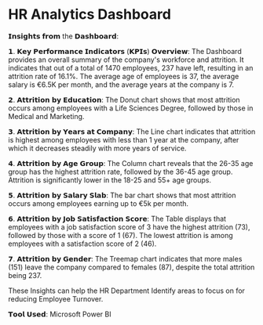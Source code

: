 # HR Analytics Dashboard
𝗜𝗻𝘀𝗶𝗴𝗵𝘁𝘀 𝗳𝗿𝗼𝗺 the 𝗗𝗮𝘀𝗵𝗯𝗼𝗮𝗿𝗱:

𝟭. 𝗞𝗲𝘆 𝗣𝗲𝗿𝗳𝗼𝗿𝗺𝗮𝗻𝗰𝗲 𝗜𝗻𝗱𝗶𝗰𝗮𝘁𝗼𝗿𝘀 (𝗞𝗣𝗜𝘀) 𝗢𝘃𝗲𝗿𝘃𝗶𝗲𝘄: The Dashboard provides an overall summary of the company's workforce and attrition. It indicates that out of a total of 1470 employees, 237 have left, resulting in an attrition rate of 16.1%. The average age of employees is 37, the average salary is €6.5K per month, and the average years at the company is 7.

𝟮. 𝗔𝘁𝘁𝗿𝗶𝘁𝗶𝗼𝗻 𝗯𝘆 𝗘𝗱𝘂𝗰𝗮𝘁𝗶𝗼𝗻: The Donut chart shows that most attrition occurs among employees with a Life Sciences Degree, followed by those in Medical and Marketing.

𝟯. 𝗔𝘁𝘁𝗿𝗶𝘁𝗶𝗼𝗻 𝗯𝘆 𝗬𝗲𝗮𝗿𝘀 𝗮𝘁 𝗖𝗼𝗺𝗽𝗮𝗻𝘆: The Line chart indicates that attrition is highest among employees with less than 1 year at the company, after which it decreases steadily with more years of service.

𝟰. 𝗔𝘁𝘁𝗿𝗶𝘁𝗶𝗼𝗻 𝗯𝘆 𝗔𝗴𝗲 𝗚𝗿𝗼𝘂𝗽: The Column chart reveals that the 26-35 age group has the highest attrition rate, followed by the 36-45 age group. Attrition is significantly lower in the 18-25 and 55+ age groups.

𝟱. 𝗔𝘁𝘁𝗿𝗶𝘁𝗶𝗼𝗻 𝗯𝘆 𝗦𝗮𝗹𝗮𝗿𝘆 𝗦𝗹𝗮𝗯: The bar chart shows that most attrition occurs among employees earning up to €5k per month. 

𝟲. 𝗔𝘁𝘁𝗿𝗶𝘁𝗶𝗼𝗻 𝗯𝘆 𝗝𝗼𝗯 𝗦𝗮𝘁𝗶𝘀𝗳𝗮𝗰𝘁𝗶𝗼𝗻 𝗦𝗰𝗼𝗿𝗲: The Table displays that employees with a job satisfaction score of 3 have the highest attrition (73), followed by those with a score of 1 (67). The lowest attrition is among employees with a satisfaction score of 2 (46).

𝟳. 𝗔𝘁𝘁𝗿𝗶𝘁𝗶𝗼𝗻 𝗯𝘆 𝗚𝗲𝗻𝗱𝗲𝗿: The Treemap chart indicates that more males (151) leave the company compared to females (87), despite the total attrition being 237.

These Insights can help the HR Department Identify areas to focus on for reducing Employee Turnover.

𝗧𝗼𝗼𝗹 𝗨𝘀𝗲𝗱: Microsoft Power BI
